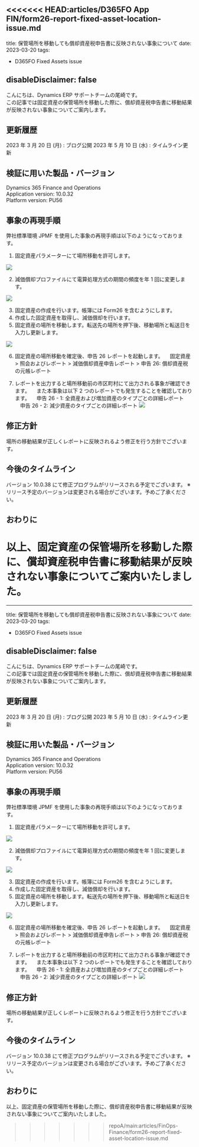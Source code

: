 <<<<<<< HEAD:articles/D365FO App FIN/form26-report-fixed-asset-location-issue.md
---
title: 保管場所を移動しても償却資産税申告書に反映されない事象について
date: 2023-03-20
tags:
  - D365FO Fixed Assets issue

disableDisclaimer: false
---

こんにちは、Dynamics ERP サポートチームの尾崎です。  
この記事では固定資産の保管場所を移動した際に、償却資産税申告書に移動結果が反映されない事象についてご案内します。

<!-- more -->

## 更新履歴
2023 年 3 月 20 日 (月) : ブログ公開
2023 年 5 月 10 日 (水) : タイムライン更新

## 検証に用いた製品・バージョン
Dynamics 365 Finance and Operations  
Application version: 10.0.32  
Platform version: PU56  


## 事象の再現手順
弊社標準環境 JPMF を使用した事象の再現手順は以下のようになっております。
1. 固定資産パラメーターにて場所移動を許可します。

![](./form26-report-fixed-asset-location-issue/form26-report-fixed-asset-location-issue1.png)

2. 減価償却プロファイルにて電算処理方式の期間の頻度を年 1 回に変更します。

![](./form26-report-fixed-asset-location-issue/form26-report-fixed-asset-location-issue2.png)

3. 固定資産の作成を行います。帳簿には Form26 を含むようにします。
4. 作成した固定資産を取得し、減価償却を行います。
5. 固定資産の場所を移動します。転送先の場所を押下後、移動場所と転送日を入力し更新します。

![](./form26-report-fixed-asset-location-issue/form26-report-fixed-asset-location-issue3.png)

6. 固定資産の場所移動を確定後、申告 26 レポートを起動します。
　固定資産 > 照会およびレポート > 減価償却資産申告レポート > 申告 26: 償却資産税の元帳レポート

7. レポートを出力すると場所移動前の市区町村にて出力される事象が確認できます。
　また本事象は以下 2 つのレポートでも発生することを確認しております。
　申告 26 - 1: 全資産および増加資産のタイプごとの詳細レポート
　申告 26 - 2: 減少資産のタイプごとの詳細レポート
![](./form26-report-fixed-asset-location-issue/form26-report-fixed-asset-location-issue4.png)


## 修正方針
場所の移動結果が正しくレポートに反映されるよう修正を行う方針でございます。

## 今後のタイムライン
バージョン 10.0.38 にて修正プログラムがリリースされる予定でございます。
※リリース予定のバージョンは変更される場合がございます。予めご了承ください。

## おわりに  
以上、固定資産の保管場所を移動した際に、償却資産税申告書に移動結果が反映されない事象についてご案内いたしました。
=======
---
title: 保管場所を移動しても償却資産税申告書に反映されない事象について
date: 2023-03-20
tags:
  - D365FO Fixed Assets issue

disableDisclaimer: false
---

こんにちは、Dynamics ERP サポートチームの尾崎です。  
この記事では固定資産の保管場所を移動した際に、償却資産税申告書に移動結果が反映されない事象についてご案内します。

<!-- more -->

## 更新履歴
2023 年 3 月 20 日 (月) : ブログ公開
2023 年 5 月 10 日 (水) : タイムライン更新

## 検証に用いた製品・バージョン
Dynamics 365 Finance and Operations  
Application version: 10.0.32  
Platform version: PU56  


## 事象の再現手順
弊社標準環境 JPMF を使用した事象の再現手順は以下のようになっております。
1. 固定資産パラメーターにて場所移動を許可します。

![](./form26-report-fixed-asset-location-issue/form26-report-fixed-asset-location-issue1.png)

2. 減価償却プロファイルにて電算処理方式の期間の頻度を年 1 回に変更します。

![](./form26-report-fixed-asset-location-issue/form26-report-fixed-asset-location-issue2.png)

3. 固定資産の作成を行います。帳簿には Form26 を含むようにします。
4. 作成した固定資産を取得し、減価償却を行います。
5. 固定資産の場所を移動します。転送先の場所を押下後、移動場所と転送日を入力し更新します。

![](./form26-report-fixed-asset-location-issue/form26-report-fixed-asset-location-issue3.png)

6. 固定資産の場所移動を確定後、申告 26 レポートを起動します。
　固定資産 > 照会およびレポート > 減価償却資産申告レポート > 申告 26: 償却資産税の元帳レポート

7. レポートを出力すると場所移動前の市区町村にて出力される事象が確認できます。
　また本事象は以下 2 つのレポートでも発生することを確認しております。
　申告 26 - 1: 全資産および増加資産のタイプごとの詳細レポート
　申告 26 - 2: 減少資産のタイプごとの詳細レポート
![](./form26-report-fixed-asset-location-issue/form26-report-fixed-asset-location-issue4.png)


## 修正方針
場所の移動結果が正しくレポートに反映されるよう修正を行う方針でございます。

## 今後のタイムライン
バージョン 10.0.38 にて修正プログラムがリリースされる予定でございます。
※リリース予定のバージョンは変更される場合がございます。予めご了承ください。

## おわりに  
以上、固定資産の保管場所を移動した際に、償却資産税申告書に移動結果が反映されない事象についてご案内いたしました。
>>>>>>> repoA/main:articles/FinOps-Finance/form26-report-fixed-asset-location-issue.md
